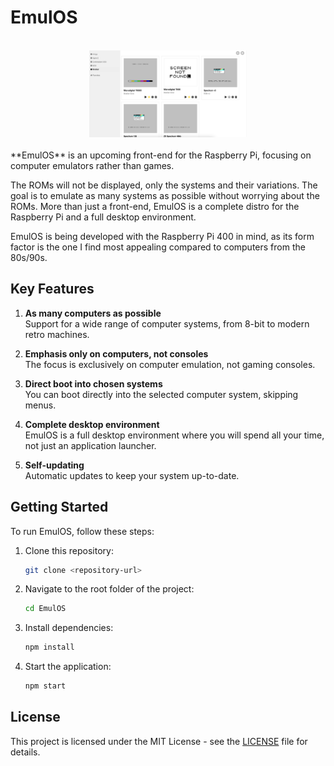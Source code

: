 
# EmulOS  
<br>

<div align="center">
    <img src="screenshots/1.png" alt="Interface do EmulOS" width="50%"/>
</div>  

<br>
**EmulOS** is an upcoming front-end for the Raspberry Pi, focusing on computer emulators rather than games.

The ROMs will not be displayed, only the systems and their variations. The goal is to emulate as many systems as possible without worrying about the ROMs. More than just a front-end, EmulOS is a complete distro for the Raspberry Pi and a full desktop environment.

EmulOS is being developed with the Raspberry Pi 400 in mind, as its form factor is the one I find most appealing compared to computers from the 80s/90s.

## Key Features

1. **As many computers as possible**  
   Support for a wide range of computer systems, from 8-bit to modern retro machines.

2. **Emphasis only on computers, not consoles**  
   The focus is exclusively on computer emulation, not gaming consoles.

3. **Direct boot into chosen systems**  
   You can boot directly into the selected computer system, skipping menus.

4. **Complete desktop environment**  
   EmulOS is a full desktop environment where you will spend all your time, not just an application launcher.

5. **Self-updating**  
   Automatic updates to keep your system up-to-date.

## Getting Started

To run EmulOS, follow these steps:

1. Clone this repository:
   ```bash
   git clone <repository-url>
   ```

2. Navigate to the root folder of the project:
   ```bash
   cd EmulOS
   ```

3. Install dependencies:
   ```bash
   npm install
   ```

4. Start the application:
   ```bash
   npm start
   ```

## License

This project is licensed under the MIT License - see the [LICENSE](LICENSE) file for details.
